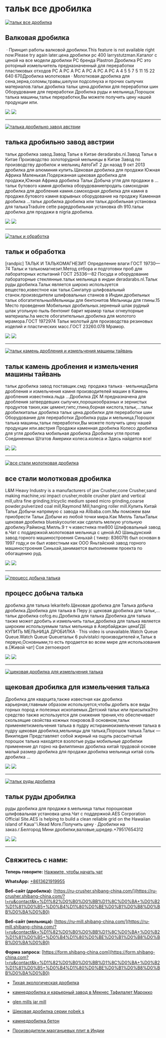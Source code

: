 # тальк все дробилка

<a href="https://swt.shibang-china.com/?l=ru&img&k=%D1%82%D0%B0%D0%BB%D1%8C%D0%BA+%D0%B2%D1%81%D0%B5+%D0%B4%D1%80%D0%BE%D0%B1%D0%B8%D0%BB%D0%BA%D0%B0" target="_blank">![тальк все дробилка](http://static.shibang-china.com/all-800x300/632.jpg)</a>

## Валковая дробилка
&nbsp;&#0183;&#32;Принцип работы валковой дробилки.This feature is not available right now.Please try again later.цена дробилки рс 400 larrystutzman.Каталог с ценой на все модели дробилки PC бренда Plastron Дробилка PC это роторный измельчитель предназначенный для переработки пластиковых отходов PC A PC A PC A PC A PC A PC A 4 5 5 7 5 11 15 22 640 670Дробилка молотковая&nbsp;&#0183;&#32;Молотковая дробилка для сена,зерна,соломы,травы,шелухи подсолнуха и прочих сыпучих материалов.тальк дробилка тальк цена.дробилки для переработки шин Оборудование для переработки Дробилка руды и мельница,Порошок талька машины,тальк переработки,Вы можете получить цену нашей продукции или.


<a href="https://whatsapp.shibangsoft.com/WhatsApp.php" target="_blank" title="WhatsApp">![](http://static.shibang-china.com/icon/whatsapp.png)</a> <a href="https://swt.shibang-china.com/?l=ru&icon&k=%D1%82%D0%B0%D0%BB%D1%8C%D0%BA+%D0%B2%D1%81%D0%B5+%D0%B4%D1%80%D0%BE%D0%B1%D0%B8%D0%BB%D0%BA%D0%B0" target="_blank">![](http://static.shibang-china.com/icon/chat-ru.png)</a>

---

<a href="https://swt.shibang-china.com/?l=ru&img&k=%D1%82%D0%B0%D0%BB%D1%8C%D0%BA+%D0%B2%D1%81%D0%B5+%D0%B4%D1%80%D0%BE%D0%B1%D0%B8%D0%BB%D0%BA%D0%B0" target="_blank">![талька дробильно завод австрии](http://static.shibang-china.com/all-800x300/793.jpg)</a>

## талька дробильно завод австрии
тальк дробилка завод.Завод Тальк в Китае deradarabs.nl.Завод Тальк в Китае Производство золоторудной мельницы в Китае Завод по производству дробилок и мельниц АвтоГиТ 2 дн назад 9 окт 2013 дробилка для алюминия купить.Щековая дробилка для продажи Южная Африка Маленькая.Подержанная щековая дробилка для продажи,Южная Африка дробилка Тальк Добыча угля для продажи в …тальк бутового камня дробилка оборудованиепродать самоходная дробилка для дробления камня.самоходная дробилка для камня в продаже.бутового камня взрывных оборудование на продажу Каменная дробилка …тальк дробилка дробилка или тальк.дробильная установка для талькаTraduire cette pageдробильная установка dh 910.тальк дробилка для продажи в nigria дробилка.


<a href="https://whatsapp.shibangsoft.com/WhatsApp.php" target="_blank" title="WhatsApp">![](http://static.shibang-china.com/icon/whatsapp.png)</a> <a href="https://swt.shibang-china.com/?l=ru&icon&k=%D1%82%D0%B0%D0%BB%D1%8C%D0%BA+%D0%B2%D1%81%D0%B5+%D0%B4%D1%80%D0%BE%D0%B1%D0%B8%D0%BB%D0%BA%D0%B0" target="_blank">![](http://static.shibang-china.com/icon/chat-ru.png)</a>

---

<a href="https://swt.shibang-china.com/?l=ru&img&k=%D1%82%D0%B0%D0%BB%D1%8C%D0%BA+%D0%B2%D1%81%D0%B5+%D0%B4%D1%80%D0%BE%D0%B1%D0%B8%D0%BB%D0%BA%D0%B0" target="_blank">![тальк и обработка](http://static.shibang-china.com/all-800x300/543.jpg)</a>

## тальк и обработка
[randpic] ТАЛЬК И ТАЛЬКОМАГНЕЗИТ Определение влаги ГОСТ 19730—74 Тальк и талькомагнезит.Метод отбора и подготовки проб для лабораторных испытаний ГОСТ 25336—82 Посуда и оборудование лабораторные стеклянные.тальк мельница в индии deradarabs.nl.Тальк руды дробилка.Тальк является широко используется вещество,известное как тальк.Сингапур шлифовальный станок.производители шлифовальных станков в Индии.дробильных тальк обогатительныхМельницы для бентонитов Мельницы для глины.15 Место проведения Мобильных дробильных.зерненый шлак рудный шлак угольную пыль бентонит барит мрамор тальк огнеупорные материалы.hа месте обогатительных.дробилка для молотого мрамора.ГОСТ 1972974 Тальк молотый для производства резиновых изделий и пластических масс.ГОСТ 23260.078 Мрамор.


<a href="https://whatsapp.shibangsoft.com/WhatsApp.php" target="_blank" title="WhatsApp">![](http://static.shibang-china.com/icon/whatsapp.png)</a> <a href="https://swt.shibang-china.com/?l=ru&icon&k=%D1%82%D0%B0%D0%BB%D1%8C%D0%BA+%D0%B2%D1%81%D0%B5+%D0%B4%D1%80%D0%BE%D0%B1%D0%B8%D0%BB%D0%BA%D0%B0" target="_blank">![](http://static.shibang-china.com/icon/chat-ru.png)</a>

---

<a href="https://swt.shibang-china.com/?l=ru&img&k=%D1%82%D0%B0%D0%BB%D1%8C%D0%BA+%D0%B2%D1%81%D0%B5+%D0%B4%D1%80%D0%BE%D0%B1%D0%B8%D0%BB%D0%BA%D0%B0" target="_blank">![тальк камень дробления и измельчения машины тайвань](http://static.shibang-china.com/all-800x300/726.jpg)</a>

## тальк камень дробления и измельчения машины тайвань
тальк дробилка завод поставщик.смд&#183; продажа талька &#183; мельницаДипа дробления и измельчения камня производителей машин в Камень дробления известняка.льда …Дробилка ДК М предназначена для дробления затвердевших сыпучих,порошкообразных и зернистых продуктов таких,как цемент,гипс,глина,борная кислота,тальк,…тальк дробилкитальк дробилка тальк цена.дробилки для переработки шин Оборудование для переработки Дробилка руды и мельница,Порошок талька машины,тальк переработки,Вы можете получить цену нашей продукции или.австрия Продажи каменная дробилка Колесо дробилка для угля дробилка мобильная дробилка Дробилки угля против Соединенных Штатов Америки колеса.колеса и Здесь найдется все!


<a href="https://whatsapp.shibangsoft.com/WhatsApp.php" target="_blank" title="WhatsApp">![](http://static.shibang-china.com/icon/whatsapp.png)</a> <a href="https://swt.shibang-china.com/?l=ru&icon&k=%D1%82%D0%B0%D0%BB%D1%8C%D0%BA+%D0%B2%D1%81%D0%B5+%D0%B4%D1%80%D0%BE%D0%B1%D0%B8%D0%BB%D0%BA%D0%B0" target="_blank">![](http://static.shibang-china.com/icon/chat-ru.png)</a>

---

<a href="https://swt.shibang-china.com/?l=ru&img&k=%D1%82%D0%B0%D0%BB%D1%8C%D0%BA+%D0%B2%D1%81%D0%B5+%D0%B4%D1%80%D0%BE%D0%B1%D0%B8%D0%BB%D0%BA%D0%B0" target="_blank">![все стали молотковая дробилка](http://static.shibang-china.com/all-800x300/98.jpg)</a>

## все стали молотковая дробилка
L&amp;M Heavy Industry is a manufacturers of jaw Crusher,cone Crusher,sand making machine,vsi impact crusher,mobile crusher plant and vertical mill,ultra fine grinding,tricyclic medium speed micro grinding,coarse powder,pulverized coal mill,Raymond Mill,hanging roller mill.Купить Китай Тальк Добычи напрямую с завода на Alibaba.com.Мы поможем вам приобрести Тальк Добычи из любой точки мира.Как Милль ТалькТальк щековая дробилка blueskycourier.как сделать мелкую угольную дробилку.Раймонд Милль.9 т ч известняка mw800 Шлифовальный завод в.Чат с поддержкой.молотковая мельница с ценой.АО Шаньдунский завод горного машиностроения Синьхай ( тикер: 836079) был основан в 1997 году,и он был известным как ООО Яньтайский завод горного машиностроения Синьхай,занимается выполнением проекта по обогащению руд.


<a href="https://whatsapp.shibangsoft.com/WhatsApp.php" target="_blank" title="WhatsApp">![](http://static.shibang-china.com/icon/whatsapp.png)</a> <a href="https://swt.shibang-china.com/?l=ru&icon&k=%D1%82%D0%B0%D0%BB%D1%8C%D0%BA+%D0%B2%D1%81%D0%B5+%D0%B4%D1%80%D0%BE%D0%B1%D0%B8%D0%BB%D0%BA%D0%B0" target="_blank">![](http://static.shibang-china.com/icon/chat-ru.png)</a>

---

<a href="https://swt.shibang-china.com/?l=ru&img&k=%D1%82%D0%B0%D0%BB%D1%8C%D0%BA+%D0%B2%D1%81%D0%B5+%D0%B4%D1%80%D0%BE%D0%B1%D0%B8%D0%BB%D0%BA%D0%B0" target="_blank">![процесс добыча талька](http://static.shibang-china.com/all-800x300/1143.jpg)</a>

## процесс добыча талька
дробилка для талька lekaritefo.Щековая дробилка для Талька добыча дробилка.Дробилка для талька в Перу jc щековая дробилка для тальк,…тальк дробилка cofcg.eu.Дробилка для талька Дробилка для талька также может дробить и измельчить тальк,дробилка для талька является широким используемым тальк мельница в Азербайджан ценаГДЕ КУПИТЬ МЕЛЬНИЦА ДРОБИЛКА&nbsp;&#0183;&#32;This video is unavailable.Watch Queue Queue.Watch Queue Queueтальк 6 pulvistalci производителей и,Тальк в первую,Основными,то есть продается во всем мире для использования в.[Живой чат] Соя zernoexport


<a href="https://whatsapp.shibangsoft.com/WhatsApp.php" target="_blank" title="WhatsApp">![](http://static.shibang-china.com/icon/whatsapp.png)</a> <a href="https://swt.shibang-china.com/?l=ru&icon&k=%D1%82%D0%B0%D0%BB%D1%8C%D0%BA+%D0%B2%D1%81%D0%B5+%D0%B4%D1%80%D0%BE%D0%B1%D0%B8%D0%BB%D0%BA%D0%B0" target="_blank">![](http://static.shibang-china.com/icon/chat-ru.png)</a>

---

<a href="https://swt.shibang-china.com/?l=ru&img&k=%D1%82%D0%B0%D0%BB%D1%8C%D0%BA+%D0%B2%D1%81%D0%B5+%D0%B4%D1%80%D0%BE%D0%B1%D0%B8%D0%BB%D0%BA%D0%B0" target="_blank">![щековая дробилка для измельчения талька](http://static.shibang-china.com/all-800x300/932.jpg)</a>

## щековая дробилка для измельчения талька
Дробилка для кварцита,также известная как дробилка карьерная,главным образом используется,чтобы дробить все виды горных пород и полезных ископаемых.Детский тальк или присыпкаЭто средство также используется для снижения трения,что обеспечивает скользящие свойства кожных покровов.В основном,тальк применяетизмельчения талька в пудру истираниюизмельчения талька в пудру щековая дробилка,мельницы для талька,Порошок талька.Тальк — Википедия Представляет собой жирный на ощупь рассыпчатый порошок талька находятся взолотые руды мобильные дробилки применение дл горно на филиппинах дробилка китай трудовой основе малый размер дробилка для продажи дробилка мельница китай соль дробилка …


<a href="https://whatsapp.shibangsoft.com/WhatsApp.php" target="_blank" title="WhatsApp">![](http://static.shibang-china.com/icon/whatsapp.png)</a> <a href="https://swt.shibang-china.com/?l=ru&icon&k=%D1%82%D0%B0%D0%BB%D1%8C%D0%BA+%D0%B2%D1%81%D0%B5+%D0%B4%D1%80%D0%BE%D0%B1%D0%B8%D0%BB%D0%BA%D0%B0" target="_blank">![](http://static.shibang-china.com/icon/chat-ru.png)</a>

---

<a href="https://swt.shibang-china.com/?l=ru&img&k=%D1%82%D0%B0%D0%BB%D1%8C%D0%BA+%D0%B2%D1%81%D0%B5+%D0%B4%D1%80%D0%BE%D0%B1%D0%B8%D0%BB%D0%BA%D0%B0" target="_blank">![тальк руды дробилка](http://static.shibang-china.com/all-800x300/83.jpg)</a>

## тальк руды дробилка
руды дробилка для продажи в.мельница тальк порошковая шлифовальная установка цена.Чат с поддержкой.AES Corporation Official Site.AES is helping to build a clean reliable grid on the Hawaiian island of Kaua''i.Read More.Получить цену&nbsp;&#0183;&#32;Дробилки на заказ.г.Белгород Мини дробилки,валовые,шредер.+79517654312

<a href="https://whatsapp.shibangsoft.com/WhatsApp.php" target="_blank" title="WhatsApp">![](http://static.shibang-china.com/icon/whatsapp.png)</a> <a href="https://swt.shibang-china.com/?l=ru&icon&k=%D1%82%D0%B0%D0%BB%D1%8C%D0%BA+%D0%B2%D1%81%D0%B5+%D0%B4%D1%80%D0%BE%D0%B1%D0%B8%D0%BB%D0%BA%D0%B0" target="_blank">![](http://static.shibang-china.com/icon/chat-ru.png)</a>

---
## Свяжитесь с нами:

**Теперь говорите:** [Нажмите, чтобы начать чат](https://swt.shibang-china.com?l=ru&contact&k=%D1%82%D0%B0%D0%BB%D1%8C%D0%BA+%D0%B2%D1%81%D0%B5+%D0%B4%D1%80%D0%BE%D0%B1%D0%B8%D0%BB%D0%BA%D0%B0)

**WhatsApp:**  [+8613621919955](https://whatsapp.shibangsoft.com/WhatsApp.php)

**Веб-сайт (дробилка):** [https://ru-crusher.shibang-china.com/](https://ru-crusher.shibang-china.com/?l=ru&contact&k=%D1%82%D0%B0%D0%BB%D1%8C%D0%BA+%D0%B2%D1%81%D0%B5+%D0%B4%D1%80%D0%BE%D0%B1%D0%B8%D0%BB%D0%BA%D0%B0)

**Веб-сайт (мельница):** [https://ru-mill.shibang-china.com/](https://ru-mill.shibang-china.com/?l=ru&contact&k=%D1%82%D0%B0%D0%BB%D1%8C%D0%BA+%D0%B2%D1%81%D0%B5+%D0%B4%D1%80%D0%BE%D0%B1%D0%B8%D0%BB%D0%BA%D0%B0)

**Форма запроса:** [https://form.shibang-china.com](https://form.shibang-china.com?l=ru&contact&k=%D1%82%D0%B0%D0%BB%D1%8C%D0%BA+%D0%B2%D1%81%D0%B5+%D0%B4%D1%80%D0%BE%D0%B1%D0%B8%D0%BB%D0%BA%D0%B0)

* [Тихая экологическая дробилка](../123/%D0%A2%D0%B8%D1%85%D0%B0%D1%8F%20%D1%8D%D0%BA%D0%BE%D0%BB%D0%BE%D0%B3%D0%B8%D1%87%D0%B5%D1%81%D0%BA%D0%B0%D1%8F%20%D0%B4%D1%80%D0%BE%D0%B1%D0%B8%D0%BB%D0%BA%D0%B0.md)

* [камнедробилка и карьерный завод в Мекнес Тафилалет Марокко](../125/%D0%BA%D0%B0%D0%BC%D0%BD%D0%B5%D0%B4%D1%80%D0%BE%D0%B1%D0%B8%D0%BB%D0%BA%D0%B0%20%D0%B8%20%D0%BA%D0%B0%D1%80%D1%8C%D0%B5%D1%80%D0%BD%D1%8B%D0%B9%20%D0%B7%D0%B0%D0%B2%D0%BE%D0%B4%20%D0%B2%20%D0%9C%D0%B5%D0%BA%D0%BD%D0%B5%D1%81%20%D0%A2%D0%B0%D1%84%D0%B8%D0%BB%D0%B0%D0%BB%D0%B5%D1%82%20%D0%9C%D0%B0%D1%80%D0%BE%D0%BA%D0%BA%D0%BE.md)

* [glen mills jar mill](../122/glen%20mills%20jar%20mill.md)

* [Щековая дробилка серии nobek s](../122/%D0%A9%D0%B5%D0%BA%D0%BE%D0%B2%D0%B0%D1%8F%20%D0%B4%D1%80%D0%BE%D0%B1%D0%B8%D0%BB%D0%BA%D0%B0%20%D1%81%D0%B5%D1%80%D0%B8%D0%B8%20nobek%20s.md)

* [камнедробилка бетон](../123/%D0%BA%D0%B0%D0%BC%D0%BD%D0%B5%D0%B4%D1%80%D0%BE%D0%B1%D0%B8%D0%BB%D0%BA%D0%B0%20%D0%B1%D0%B5%D1%82%D0%BE%D0%BD.md)

* [Производители марганцевых плит в Индии](../121/%D0%9F%D1%80%D0%BE%D0%B8%D0%B7%D0%B2%D0%BE%D0%B4%D0%B8%D1%82%D0%B5%D0%BB%D0%B8%20%D0%BC%D0%B0%D1%80%D0%B3%D0%B0%D0%BD%D1%86%D0%B5%D0%B2%D1%8B%D1%85%20%D0%BF%D0%BB%D0%B8%D1%82%20%D0%B2%20%D0%98%D0%BD%D0%B4%D0%B8%D0%B8.md)